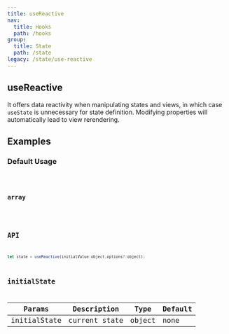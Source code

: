 ```yaml
---
title: useReactive
nav:
  title: Hooks
  path: /hooks
group:
  title: State
  path: /state
legacy: /state/use-reactive
---
```


## useReactive

It offers data reactivity when manipulating states and views, in which case `useState`  is unnecessary for state definition. Modifying properties will automatically lead to view rerendering.

## Examples

### Default Usage

<code src="./demo/demo1.tsx" />

### array

<code src="./demo/demo2.tsx" />


## API

```js
let state = useReactive(initialValue:object,options?:object);
```

## initialState

| Params         | Description           | Type   | Default |
| ------------ | -------------- | ------ | ------ |
| initialState | current state | object | none     |

